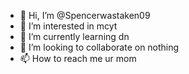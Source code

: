 - 👋 Hi, I’m @Spencerwastaken09
- 👀 I’m interested in mcyt
- 🌱 I’m currently learning dn
- 💞️ I’m looking to collaborate on nothing
- 📫 How to reach me ur mom

<!---
Spencerwastaken09/Spencerwastaken09 is a ✨ special ✨ repository because its `README.md` (this file) appears on your GitHub profile.
You can click the Preview link to take a look at your changes.
--->
